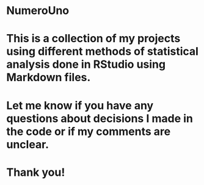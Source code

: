 # NumeroUno
# This is a collection of my projects using different methods of statistical analysis done in RStudio using Markdown files. 
# Let me know if you have any questions about decisions I made in the code or if my comments are unclear. 
# Thank you!
